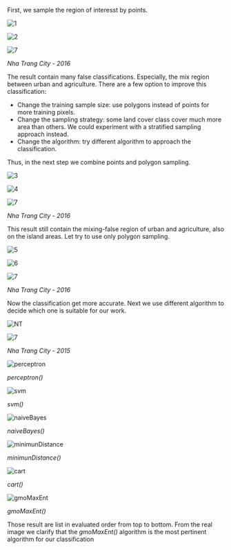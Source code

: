 First, we sample the region of interesst by points.

![1](https://github.com/ToTheHien/Landsat-8-Image-Supervised-Classification/blob/main/images/1.png)

![2](https://github.com/ToTheHien/Landsat-8-Image-Supervised-Classification/blob/main/images/2.png)

![7](https://github.com/ToTheHien/Landsat-8-Image-Supervised-Classification/blob/main/images/7.PNG)

*Nha Trang City - 2016*

The result contain many false classifications. Especially, the mix region between urban and agriculture. There are a few option to improve this classification:

- Change the training sample size: use polygons instead of points for more training pixels.
- Change the sampling strategy: some land cover class cover much more area than others. We could experiment with a stratified sampling approach instead.
- Change the algorithm: try different algorithm to approach the classification.

Thus, in the next step we combine points and polygon sampling.

![3](https://github.com/ToTheHien/Landsat-8-Image-Supervised-Classification/blob/main/images/3.png)

![4](https://github.com/ToTheHien/Landsat-8-Image-Supervised-Classification/blob/main/images/4.png)

![7](https://github.com/ToTheHien/Landsat-8-Image-Supervised-Classification/blob/main/images/7.PNG)

*Nha Trang City - 2016*

This result still contain the mixing-false region of urban and agriculture, also on the island areas. Let try to use only polygon sampling.

![5](https://github.com/ToTheHien/Landsat-8-Image-Supervised-Classification/blob/main/images/5.png)

![6](https://github.com/ToTheHien/Landsat-8-Image-Supervised-Classification/blob/main/images/6.png)

![7](https://github.com/ToTheHien/Landsat-8-Image-Supervised-Classification/blob/main/images/7.PNG)

*Nha Trang City - 2016*

Now the classification get more accurate. Next we use different algorithm to decide which one is suitable for our work.

![NT](https://github.com/ToTheHien/Landsat-8-Image-Supervised-Classification/blob/main/images/NT.PNG)

![7](https://github.com/ToTheHien/Landsat-8-Image-Supervised-Classification/blob/main/images/7.PNG)

*Nha Trang City - 2015*

![perceptron](https://github.com/ToTheHien/Landsat-8-Image-Supervised-Classification/blob/main/images/perceptron.PNG)

*perceptron()*

![svm](https://github.com/ToTheHien/Landsat-8-Image-Supervised-Classification/blob/main/images/svm.PNG)

*svm()*

![naiveBayes](https://github.com/ToTheHien/Landsat-8-Image-Supervised-Classification/blob/main/images/naiveBayes.PNG)

*naiveBayes()*

![minimunDistance](https://github.com/ToTheHien/Landsat-8-Image-Supervised-Classification/blob/main/images/minimunDistance.PNG)

*minimunDistance()*

![cart](https://github.com/ToTheHien/Landsat-8-Image-Supervised-Classification/blob/main/images/cart.PNG)

*cart()*

![gmoMaxEnt](https://github.com/ToTheHien/Landsat-8-Image-Supervised-Classification/blob/main/images/2015.PNG)

*gmoMaxEnt()*

Those result are list in evaluated order from top to bottom. From the real image we clarify that the *gmoMaxEnt()* algorithm is the most pertinent algorithm for our classification

